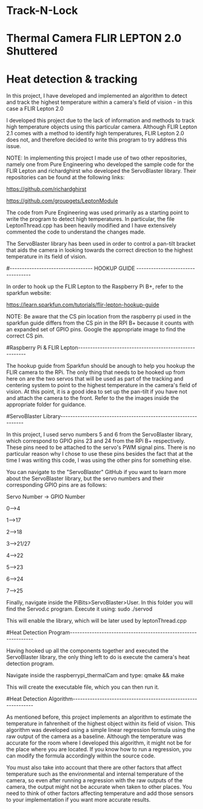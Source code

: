 # Track-N-Lock
# Thermal Camera FLIR LEPTON 2.0 Shuttered
# Heat detection & tracking

In this project, I have developed and implemented an algorithm to detect and track the highest temperature within a camera's field of vision - in this case a FLIR Lepton 2.0

I developed this project due to the lack of information and methods to track high temperature objects using this particular camera. Although FLIR Lepton 2.1 comes with a method to identify high temperatures, FLIR Lepton 2.0 does not, and therefore decided to write this program to try address this issue.

NOTE: In implementing this project I made use of two other repositories, namely one from Pure Engineering who developed the sample code for the FLIR Lepton and richardghirst who developed the ServoBlaster library. Their repositories can be found at the following links:

https://github.com/richardghirst

https://github.com/groupgets/LeptonModule

The code from Pure Engineering was used primarily as a starting point to write the program to detect high temperatures. In particular, the file LeptonThread.cpp has been heavily modified and I have extensively commented the code to understand the changes made.

The ServoBlaster library has been used in order to control a pan-tilt bracket that aids the camera in looking towards the correct direction to the highest temperature in its field of vision.


#---------------------------------- HOOKUP GUIDE ----------------------------------

In order to hook up the FLIR Lepton to the Raspberry Pi B+, refer to the sparkfun website:

https://learn.sparkfun.com/tutorials/flir-lepton-hookup-guide

NOTE: Be aware that the CS pin location from the raspberry pi used in the sparkfun guide differs from the CS pin in the RPI B+ because it counts with an expanded set of GPIO pins. Google the appropriate image to find the correct CS pin. 

#Raspberry Pi & FLIR Lepton--------------------------------------------------------

The hookup guide from Sparkfun should be anough to help you hookup the FLIR camera to the RPi.
The only thing that needs to be hooked up from here on are the two servos that will be used as part of the tracking and centering system to point to the highest temperature in the camera's field of vision.
At this point, it is a good idea to set up the pan-tilt if you have not and attach the camera to the front.
Refer to the the images inside the appropriate folder for guidance.

#ServoBlaster Library---------------------------------------------------------------

In this project, I used servo numbers 5 and 6 from the ServoBlaster library, which correspond to GPIO pins 23 and 24 from the RPi B+ respectively. These pins need to be attached to the servo's PWM signal pins. There is no particular reason why I chose to use these pins besides the fact that at the time I was writing this code, I was using the other pins for something else.

You can navigate to the "ServoBlaster" GitHub if you want to learn more about the ServoBlaster library, but the servo numbers and their corresponding GPIO pins are as follows:

Servo Number -> GPIO Number

0-->4

1-->17

2-->18

3-->21/27

4-->22

5-->23

6-->24

7-->25


Finally, navigate inside the PiBits>ServoBlaster>User. In this folder you will find the Servod.c program. Execute it using: sudo ./servod

This will enable the library, which will be later used by leptonThread.cpp

#Heat Detection Program---------------------------------------------------------------

Having hooked up all the components together and executed the ServoBlaster library, the only thing left to do is execute the camera's heat detection program.

Navigate inside the raspberrypi_thermalCam and type: qmake && make

This will create the executable file, which you can then run it.

#Heat Detection Algorithm--------------------------------------------------------------

As mentioned before, this project implements an algorithm to estimate the temperature in fahrenheit of the highest object within its field of vision. This algorithm was developed using a simple linear regression formula using the raw output of the camera as a baseline. Although the temperature was accurate for the room where I developed this algorithm, it might not be for the place where you are located. If you know how to run a regression, you can modify the formula accordingly within the source code.

You must also take into account that there are other factors that affect temperature such as the environmental and internal temperature of the camera, so even after running a regression with the raw outputs of the camera, the output might not be accurate when taken to other places. You need to think of other factors affecting temperature and add those sensors to your implementation if you want more accurate results.
